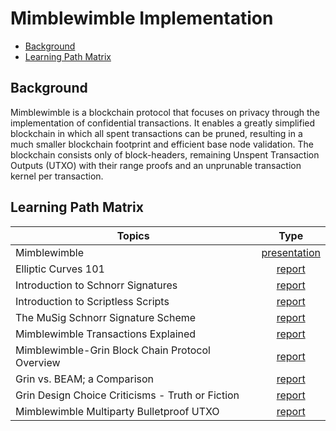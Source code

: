 # Mimblewimble Implementation

- [Background](#background)
- [Learning Path Matrix](#learning-path-matrix)

## Background

Mimblewimble is a blockchain protocol that focuses on privacy through the implementation of confidential transactions. 
It enables a greatly simplified blockchain in which all spent transactions can be pruned, resulting in a much smaller 
blockchain footprint and efficient base node validation. The blockchain consists only of block-headers, remaining Unspent 
Transaction Outputs (UTXO) with their range proofs and an unprunable transaction kernel per transaction.

## Learning Path Matrix 

| Topics                                           |                             Type                             |
| ------------------------------------------------ | :----------------------------------------------------------: |
| Mimblewimble                                     | <div class="wrap_beg">[presentation](/protocols/mimblewimble-1/sources/PITCHME.link.md)</div> |
| Elliptic Curves 101                              | <div class="wrap_beg">[report](/cryptography/crypto-1/sources/PITCHME.link.md)</div> |
| Introduction to Schnorr Signatures               | <div class="wrap_int">[report](/cryptography/digital_signatures/introduction_schnorr_signatures.md)</div> |
| Introduction to Scriptless Scripts               | <div class="wrap_int">[report](/cryptography/scriptless-scripts/introduction-to-scriptless-scripts.md)</div> |
| The MuSig Schnorr Signature Scheme               | <div class="wrap_int">[report](/cryptography/musig-schnorr-sig-scheme/The_MuSig_Schnorr_Signature_Scheme.md)</div> |
| Mimblewimble Transactions Explained              | <div class="wrap_int">[report](/protocols/mimblewimble-1/MainReport.md)</div> |
| Mimblewimble-Grin Block Chain Protocol Overview  | <div class="wrap_adv">[report](/protocols/grin-protocol-overview/MainReport.md)</div> |
| Grin vs. BEAM; a Comparison                      | <div class="wrap_adv">[report](/protocols/grin-beam-comparison/MainReport.md)</div> |
| Grin Design Choice Criticisms - Truth or Fiction | <div class="wrap_adv">[report](/protocols/grin-design-choice-criticisms/MainReport.md)</div> |
| Mimblewimble Multiparty Bulletproof UTXO         | <div class="wrap_adv">[report](/protocols/mimblewimble-mp-bp-utxo/MainReport.md)</div> |

